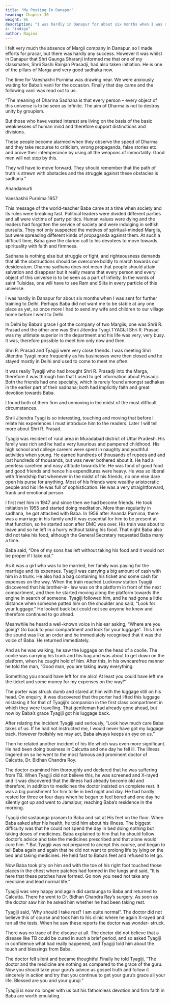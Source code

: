 ```yaml
---
title: "My Posting In Danapur"
heading: Chapter 30
weight: 96
description: "I was hardly in Danapur for about six months when I was sent for further training to Delhi"
c: "indigo"
author: Nagina
---
```



I felt very much the absence of Margii company in Danapur, so I made efforts for pracar, but there was hardly any success. However it was whilst in Danapur that Shri Gaunga Sharanji informed me that one of my classmates, Shrii Sashi Rainjan
Prasadji, had also taken initiation. He is one of the pillars of Marga and very good sadhaka now.

The time for Vaeshakhii Purnima was drawing near. We were anxiously waiting for Baba’s vanii for the occasion. Finally that day came and the following vanii was read out to us:

“The meaning of Dharma Sadhana is that every person – every object of this universe is to be seen as Infinite. The aim of Dharma is not to destroy unity by groupism. 

But those who have vested interest are living on the basis of the basic weaknesses of human mind and therefore support distinctions and divisions. 

These people become alarmed when they observe the speed of Dharma and they take recourse to criticism, wrong propaganda, false stories etc. and prove their intemperance by using all the weapons of immortality. Good men
will not stop by this. 

They will have to move forward. They should remember that the path of truth is strewn with obstacles and the struggle against these obstacles is sadhana.”

Anandamurti

Vaeshakhii Purnima 1957

This message of the world-teacher Baba came at a time when society and its rules were breaking fast. Political leaders were divided different parties and all were victims of party politics. Human values were dying and the leaders had forgotten the service of society and were indulging in selfish pursuits. They not only suspected the motives of spiritual-minded Margiis, but were spreading different kinds of propaganda against them. At such a difficult time, Baba gave the clarion call to his devotees to move towards spirituality with faith and firmness.

Sadhana is nothing else but struggle or fight, and righteousness demands that all the obstructions should be overcome boldly to march towards our desideratum. Dharma sadhana does not mean that people should attain salvation and disappear but it really means that every person and every object of this universe is to be seen as a part of infinity. In the words of saint Tulsidas, one will have to see Ram and Siita in every particle of this universe.

I was hardly in Danapur for about six months when I was sent for further training to Delhi. Perhaps Baba did not want me to be stable at any one place as yet,
so once more I had to send my wife and children to our village home before I went to
Delhi.

In Delhi by Baba’s grace I got the company of two Margiis; one was Shrii R.
Prasad and the other one was Shrii Jitendra Tyagi.TYAGIJI
Shri R. Prasad was my ultimate superior in the department and his life was
very, very busy. It was, therefore possible to meet him only now and then. 

Shri R. Prasad and Tyagiji were very close friends. I was meeting Shri Jitendra Tyagii more
frequently as his businesses were then closed and he stayed mostly in Delhi and used
to come to meet me often. 

It was really Tyagiji who had brought Shri R. Prasadji into the Marga, therefore it was through him that I used to get information about Prasadji. 
Both the friends had one specialty, which is rarely found amongst sadhakas in the
earlier part of their sadhana; both had implicitly faith and great devotion towards Baba.

I found both of them firm and unmoving in the midst of the most difficult circumstances.

Shrii Jitendra Tyagi is so interesting, touching and moving that before I relate his
experiences I must introduce him to the readers. Later I will tell more about Shri R.
Prasad.

Tyagiji was resident of rural area in Muradabad district of Uttar Pradesh. His family was rich and he had a very luxurious and pampered childhood. His high school and college careers were spent in naughty and youthful activities when young. He earned hundreds of thousands of rupees and and lost hundreds of thousands, but was never bothered about it. He had a peerless carefree and easy attitude towards life. He was fond of good food and good friends and hence his expenditures were heavy. He was so liberal with friendship that whenever in the midst of his friends, no one else dare open his purse for anything. Most of his friends were wealthy aristocratic people and his life was full of sophistication. He was a very straightforward, frank and emotional person.

I first met him in 1947 and since then we had become friends. He took initiation
in 1955 and started doing meditation. More than regularity in sadhana, he got attached
with Baba. In 1956 after Ananda Purnima, there was a marriage in his family and it was
essential for him to be present at that function, so he started soon after DMC was over.
His train was about to leave and so he left in a hurry without taking his food.
That night Baba also did not take his food, although the General Secretary requested
Baba many a time.

Baba said, “One of my sons has left without taking his food and it would not be
proper if I take eat.”

As it was a girl who was to be married, her family was paying for the marriage
and its expenses. Tyagiji was carrying a big amount of cash with him in a trunk. He
also had a bag containing his ticket and some cash for expenses on the way.
When the train reached Lucknow station Tyagiji discovered that his brother-in-
law was on the platform in front of the next compartment, and then he started moving
along the platform towards the engine in search of someone. Tyagiji followed him, and
he had gone a little distance when someone patted him on the shoulder and said,
“Look for your luggage.” He looked back but could not see anyone he knew and
therefore continued to go ahead.

Meanwhile he heard a well-known voice in his ear asking, “Where are you
going? Go back to your compartment and look for your luggage”.
This time the sound was like an order and he immediately recognised that it
was the voice of Baba. He returned immediately. 

And as he was walking, he saw the
luggage on the head of a coolie. The coolie was carrying his trunk and his bag and was
about to get down on the platform, when he caught hold of him. After this, in his owncarefree manner he told the man, “Good man, you are taking away everything.


Something you should have left for me also! At least you could have left me the ticket
and some money for my expenses on the way!”

The porter was struck dumb and stared at him with the luggage still on his
head. On enquiry, it was discovered that the porter had lifted this luggage mistaking it
for that of Tyagiji’s companion in the first class compartment in which they were
travelling. That gentleman had already gone ahead, but now by Baba’s grace Tyagiji
got his luggage back.

After relating the incident Tyagiji said seriously, “Look how much care Baba
takes of us. If he had not instructed me, I would never have got my luggage back.
However foolishly we may act, Baba always keeps an eye on us.”

Then he related another incident of his life which was even more significant.
He had been doing business in Calcutta and one day he fell ill. The illness
lingered on so he went to the most famous and prominent doctor of Calcutta, Dr.
Bidhan Chandra Roy. 

The doctor examined him thoroughly and declared that he was
suffering from TB. When Tyagiji did not believe this, he was screened and X-rayed and
it was discovered that the illness had already become old and therefore, in addition to
medicines the doctor insisted on complete rest. It was a big punishment for him to lie in
bed night and day. He had hardly rested for three or four days when he began to feel
bored and one day he silently got up and went to Jamalpur, reaching Baba’s residence
in the morning.

Tyagiji did sastaunga pranam to Baba and sat at His feet on the floor. When
Baba asked after his health, he told him about his illness. The biggest difficulty was that
he could not spend the day in bed doing nothing but taking doses of medicines. Baba
explained to him that he should follow doctor’s advice and take the medicines
prescribed and that alone would cure him.
*
But Tyagiji was not prepared to accept this course, and began to tell Baba
again and again that he did not want to prolong life by lying on the bed and taking
medicines. He held fast to Baba’s feet and refused to let go.

Now Baba took pity on him and with the toe of his right foot touched those
places in the chest where patches had formed in the lungs and said, “It is here that
these patches have formed. Go now you need not take any medicine and lead normal
life.”

Tyagiji was very happy and again did sastaunga to Baba and returned to Calcutta. There he went to Dr. Bidhan Chandra Ray’s surgery. As soon as the doctor saw him he asked him whether he had been taking rest. 

Tyagiji said, ‘Why should I take rest? I am quite normal”. The doctor did not believe this of course and took him to his clinic where he again X-rayed and ran all the tests. When he saw these reports the doctor was wonder- struck. 

There was no trace of the disease at all. The doctor did not believe that a disease like TB could be cured in such a brief period, and so asked Tyagiji in confidence what had really happened, and Tyagiji told him about the touch and blessings from Baba.

The doctor fell silent and became thoughtful.Finally he told Tyagiji, “The doctor and the medicine are nothing as compared to the grace of the guru. Now you should take your guru’s advice as gospel truth and follow it sincerely in action and try that you continue to get your guru’s grace all your
life. Blessed are you and your guruji.”

Tyagiji is now no longer with us but his fathomless devotion and firm faith in
Baba are worth emulating.

<!-- Salutation to BABA Who Removes the Sufferings of Those
Devotees Who Surrender Unto Him -->


